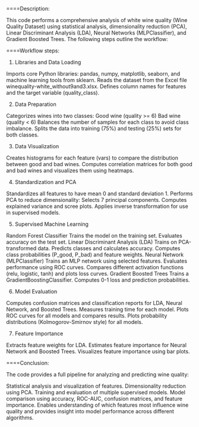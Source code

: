 
====Description:

This code performs a comprehensive analysis of white wine quality (Wine Quality Dataset) using statistical analysis, dimensionality reduction (PCA), Linear Discriminant Analysis (LDA), Neural Networks (MLPClassifier), and Gradient Boosted Trees. The following steps outline the workflow:


====Workflow steps:

1. Libraries and Data Loading

Imports core Python libraries: pandas, numpy, matplotlib, seaborn, and machine learning tools from sklearn.
Reads the dataset from the Excel file winequality-white_without9and3.xlsx.
Defines column names for features and the target variable (quality_class).

2. Data Preparation

Categorizes wines into two classes:
Good wine (quality >= 6)
Bad wine (quality < 6)
Balances the number of samples for each class to avoid class imbalance.
Splits the data into training (75%) and testing (25%) sets for both classes.

3. Data Visualization

Creates histograms for each feature (vars) to compare the distribution between good and bad wines.
Computes correlation matrices for both good and bad wines and visualizes them using heatmaps.

4. Standardization and PCA

Standardizes all features to have mean 0 and standard deviation 1.
Performs PCA to reduce dimensionality:
Selects 7 principal components.
Computes explained variance and scree plots.
Applies inverse transformation for use in supervised models.

5. Supervised Machine Learning

Random Forest Classifier
Trains the model on the training set.
Evaluates accuracy on the test set.
Linear Discriminant Analysis (LDA)
Trains on PCA-transformed data.
Predicts classes and calculates accuracy.
Computes class probabilities (P_good, P_bad) and feature weights.
Neural Network (MLPClassifier)
Trains an MLP network using selected features.
Evaluates performance using ROC curves.
Compares different activation functions (relu, logistic, tanh) and plots loss curves.
Gradient Boosted Trees
Trains a GradientBoostingClassifier.
Computes 0-1 loss and prediction probabilities.

6. Model Evaluation

Computes confusion matrices and classification reports for LDA, Neural Network, and Boosted Trees.
Measures training time for each model.
Plots ROC curves for all models and compares results.
Plots probability distributions (Kolmogorov-Smirnov style) for all models.

7. Feature Importance

Extracts feature weights for LDA.
Estimates feature importance for Neural Network and Boosted Trees.
Visualizes feature importance using bar plots.


====Conclusion:

The code provides a full pipeline for analyzing and predicting wine quality:

Statistical analysis and visualization of features.
Dimensionality reduction using PCA.
Training and evaluation of multiple supervised models.
Model comparison using accuracy, ROC-AUC, confusion matrices, and feature importance.
Enables understanding of which features most influence wine quality and provides insight into model performance across different algorithms.
